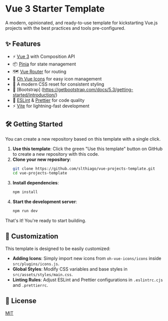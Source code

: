 # Vue 3 Starter Template

A modern, opinionated, and ready-to-use template for kickstarting Vue.js projects with the best practices and tools pre-configured.

## ✨ Features

- ⚡️ [Vue 3](https://vuejs.org/) with Composition API
- 📦 [Pinia](https://pinia.vuejs.org/) for state management
- 🗺️ [Vue Router](https://router.vuejs.org/) for routing
- 🎨 [Oh Vue Icons](https://oh-vue-icons.js.org/) for easy icon management
- 🧹 A modern CSS reset for consistent styling
- 🎨 [Bootstrap] (https://getbootstrap.com/docs/5.3/getting-started/introduction/)
- 🔧 [ESLint](https://eslint.org/) & [Prettier](https://prettier.io/) for code quality
- ⚡️ [Vite](https://vitejs.dev/) for lightning-fast development

## 🛠️ Getting Started

You can create a new repository based on this template with a single click.

1.  **Use this template**: Click the green "Use this template" button on GitHub to create a new repository with this code.
2.  **Clone your new repository**:
    ```bash
    git clone https://github.com/slthiago/vue-projects-template.git
    cd vue-projects-template
    ```
3.  **Install dependencies**:
    ```bash
    npm install
    ```
4.  **Start the development server**:
    ```bash
    npm run dev
    ```

That's it! You're ready to start building.

## 🧩 Customization

This template is designed to be easily customized:

- **Adding Icons**: Simply import new icons from `oh-vue-icons/icons` inside `src/plugins/icons.js`.
- **Global Styles**: Modify CSS variables and base styles in `src/assets/styles/main.css`.
- **Linting Rules**: Adjust ESLint and Prettier configurations in `.eslintrc.cjs` and `.prettierrc`.

## 📄 License

[MIT](LICENSE)
